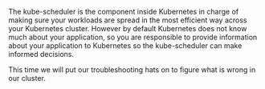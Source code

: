 The kube-scheduler is the component inside Kubernetes in charge of making sure your workloads are spread in the most efficient way across your Kubernetes cluster. However by default Kubernetes does not know much about your application, so you are responsible to provide information about your application to Kubernetes so the kube-scheduler can make informed decisions.

This time we will put our troubleshooting hats on to figure what is wrong in our cluster.